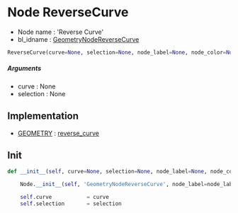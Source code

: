 # Node ReverseCurve

- Node name : 'Reverse Curve'
- bl_idname : [GeometryNodeReverseCurve](https://docs.blender.org/api/current/bpy.types.GeometryNodeReverseCurve.html)


``` python
ReverseCurve(curve=None, selection=None, node_label=None, node_color=None, **kwargs)
```
##### Arguments

- curve : None
- selection : None

## Implementation

- [GEOMETRY](/docs/GeoNodes/socket_GEOMETRY.md) : [reverse_curve](/docs/GeoNodes/socket_GEOMETRY.md#reverse_curve)

## Init

``` python
def __init__(self, curve=None, selection=None, node_label=None, node_color=None, **kwargs):

    Node.__init__(self, 'GeometryNodeReverseCurve', node_label=node_label, node_color=node_color, **kwargs)

    self.curve           = curve
    self.selection       = selection
```
